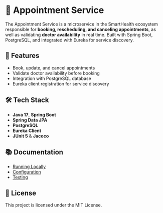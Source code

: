 # 🏥 Appointment Service

The Appointment Service is a microservice in the SmartHealth ecosystem responsible for **booking, rescheduling, and canceling appointments**, as well as validating **doctor availability** in real time. Built with Spring Boot, PostgreSQL, and integrated with Eureka for service discovery.

## 🚀 Features
- Book, update, and cancel appointments
- Validate doctor availability before booking
- Integration with PostgreSQL database
- Eureka client registration for service discovery

## 🛠 Tech Stack
- **Java 17**, **Spring Boot**
- **Spring Data JPA**
- **PostgreSQL**
- **Eureka Client**
- **JUnit 5** & **Jacoco**

## 📚 Documentation
- [Running Locally](docs/Running-locally.md)
- [Configuration](docs/Configuration.md)
- [Testing](docs/testing.md)

## 📜 License
This project is licensed under the MIT License.
